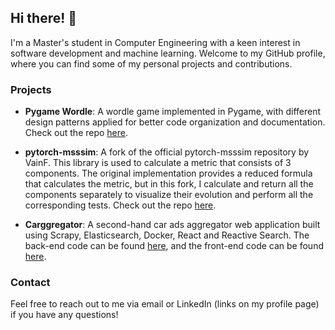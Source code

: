 ## Hi there! 👋

I'm a Master's student in Computer Engineering with a keen interest in software development and machine learning. Welcome to my GitHub profile, where you can find some of my personal projects and contributions.

### Projects

- **Pygame Wordle**: A wordle game implemented in Pygame, with different design patterns applied for better code organization and documentation. Check out the repo [here](https://github.com/agr17/Pygame-Wordle).

- **pytorch-msssim**: A fork of the official pytorch-msssim repository by VainF. This library is used to calculate a metric that consists of 3 components. The original implementation provides a reduced formula that calculates the metric, but in this fork, I calculate and return all the components separately to visualize their evolution and perform all the corresponding tests. Check out the repo [here](https://github.com/agr17/pytorch-msssim).

- **Carggregator**: A second-hand car ads aggregator web application built using Scrapy, Elasticsearch, Docker, React and Reactive Search. The back-end code can be found [here](https://github.com/eliseobao/carggregator), and the front-end code can be found [here](https://github.com/eliseobao/carggregator-web).

### Contact

Feel free to reach out to me via email or LinkedIn (links on my profile page) if you have any questions!


<!--
### Hi! 👋

**agr17/agr17** is a ✨ _special_ ✨ repository because its `README.md` (this file) appears on your GitHub profile.

Here are some ideas to get you started:

- 🔭 I’m currently working on ...
- 🌱 I’m currently learning ...
- 👯 I’m looking to collaborate on ...
- 🤔 I’m looking for help with ...
- 💬 Ask me about ...
- 📫 How to reach me: ...
- 😄 Pronouns: ...
- ⚡ Fun fact: ...
-->
